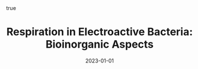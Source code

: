 ---
id: behanRespirationElectroactiveBacteria2023b
title: 'Respiration in Electroactive Bacteria: Bioinorganic Aspects'
date: '2023-01-01'
authors:
- Behan, James A. and Louro, Ricardo O. and Barrière, Frédéric
doi: 10.1002/9781119951438.eibc2792
publication: 'In: *Encyclopedia of Inorganic and Bioinorganic Chemistry*'
publication_types:
- '0'
selected: false
tags: []
projects: []
math: true
url: https://doi.org/10.1002/9781119951438.eibc2792

---